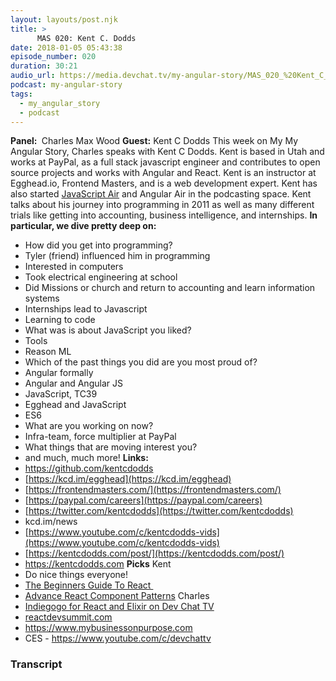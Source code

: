 ```yaml
---
layout: layouts/post.njk
title: >
      MAS 020: Kent C. Dodds
date: 2018-01-05 05:43:38
episode_number: 020
duration: 30:21
audio_url: https://media.devchat.tv/my-angular-story/MAS_020_%20Kent_C_Dodds.mp3
podcast: my-angular-story
tags: 
  - my_angular_story
  - podcast
---
```


 **Panel:&nbsp;** Charles Max Wood **Guest:** Kent C Dodds This week on My My Angular Story, Charles speaks with Kent C Dodds. Kent is based in Utah and works at PayPal, as a full stack javascript engineer and contributes to open source projects and works with Angular and React. Kent is an instructor at Egghead.io, Frontend Masters, and is a web development expert. Kent has also started [JavaScript Air](https://javascriptair.com/) and Angular Air in the podcasting space. Kent talks about his journey into programming in 2011 as well as many different trials like getting into accounting, business intelligence, and internships. **In particular, we dive pretty deep on:&nbsp;** &nbsp;
- How did you get into programming?
- Tyler (friend) influenced him in programming
- Interested in computers
- Took electrical engineering at school
- Did Missions or church and return to accounting and learn information systems
- Internships lead to Javascript
- Learning to code
- What was is about JavaScript you liked?
- Tools
- Reason ML
- Which of the past things you did are you most proud of?
- Angular formally
- Angular and Angular JS
- JavaScript, TC39
- Egghead and JavaScript
- ES6
- What are you working on now?
- Infra-team, force multiplier at PayPal
- What things that are moving interest you?
- and much, much more!
**Links:&nbsp;**
- https://github.com/kentcdodds
- [https://kcd.im/egghead](https://kcd.im/egghead)
- [https://frontendmasters.com/](https://frontendmasters.com/)
- [https://paypal.com/careers](https://paypal.com/careers)
- [https://twitter.com/kentcdodds](https://twitter.com/kentcdodds)
- kcd.im/news
- [https://www.youtube.com/c/kentcdodds-vids](https://www.youtube.com/c/kentcdodds-vids)
- [https://kentcdodds.com/post/](https://kentcdodds.com/post/)
- https://kentcdodds.com
**Picks** Kent
- Do nice things everyone!
- [The Beginners Guide To React&nbsp;](https://egghead.io/courses/the-beginner-s-guide-to-reactjs)
- [Advance React Component Patterns](https://egghead.io/courses/advanced-react-component-patterns)
Charles
- [Indiegogo for React and Elixir on Dev Chat TV](https://www.indiegogo.com/projects/devchat-tv)
- [reactdevsummit.com](http://reactdevsummit.com)
- https://www.mybusinessonpurpose.com
- CES - https://www.youtube.com/c/devchattv


### Transcript



